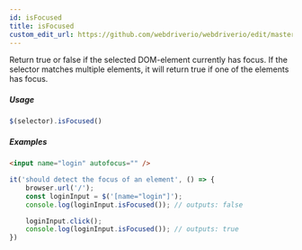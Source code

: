 ```yaml
---
id: isFocused
title: isFocused
custom_edit_url: https://github.com/webdriverio/webdriverio/edit/master/packages/webdriverio/src/commands/element/isFocused.js
---
```


Return true or false if the selected DOM-element currently has focus. If the selector matches
multiple elements, it will return true if one of the elements has focus.

##### Usage

```js
$(selector).isFocused()
```

##### Examples

```html index.html
<input name="login" autofocus="" />
```

```js hasFocus.js
it('should detect the focus of an element', () => {
    browser.url('/');
    const loginInput = $('[name="login"]');
    console.log(loginInput.isFocused()); // outputs: false

    loginInput.click();
    console.log(loginInput.isFocused()); // outputs: true
})
```

